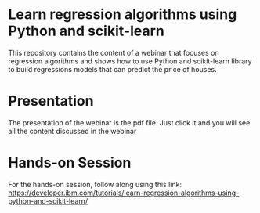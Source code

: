 # Learn regression algorithms using Python and scikit-learn
This repository contains the content of a webinar that focuses on regression algorithms and shows how to use Python and scikit-learn library to build regressions models that can predict the price of houses.

# Presentation
The presentation of the webinar is the pdf file. Just click it and you will see all the content discussed in the webinar

# Hands-on Session
For the hands-on session, follow along using this link: https://developer.ibm.com/tutorials/learn-regression-algorithms-using-python-and-scikit-learn/
